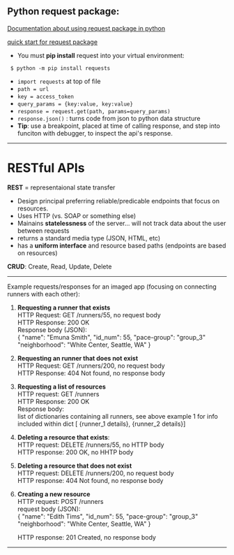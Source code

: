 ## Python request package:
[Documentation about using request package in python](https://docs.python-requests.org/en/master/)    

[quick start for request package](https://docs.python-requests.org/en/master/user/quickstart/)
- You must **pip install** request into your virtual environment:  
```
 $ python -m pip install requests
 ```  
- `import requests` at top of file
- `path = url`
- `key = access_token`
- `query_params = {key:value, key:value}`
- `response = request.get(path, params=query_params)`
- `response.json()` : turns code from json to python data structure
- **Tip**: use a breakpoint, placed at time of calling response, and step into funciton with debugger, to inspect the api's response.
  
---
# RESTful APIs

**REST** = representaional state transfer
- Design principal preferring reliable/predicable endpoints that focus on resources.  
- Uses HTTP (vs. SOAP or something else)
- Mainains **statelessness** of the server... will not track data about the user between requests
- returns a standard media type (JSON, HTML, etc)
- has a **uniform interface** and resource based paths (endpoints are based on resources)
  

**CRUD**: Create, Read, Update, Delete

---
Example requests/responses for an imaged app (focusing on connecting runners with each other):

1. **Requesting a runner that exists**  
HTTP Request: GET /runners/55, no request body  
HTTP Response: 200 OK  
Response body (JSON):  
{
    "name": "Emuna Smith",
    "id_num": 55,
    "pace-group": "group_3"
    "neighborhood": "White Center, Seattle, WA"
}
2. **Requesting an runner that does not exist**  
HTTP Request: GET /runners/200, no request body  
HTTP Response: 404 Not found, no response body

3. **Requesting a list of resources**  
HTTP request: GET /runners  
HTTP Response: 200 OK  
Response body:   
list of dictionaries containing all runners, see above example 1 for info included within dict [ {runner_1 details}, {runner_2 details}]

4. **Deleting a resource that exists**:  
HTTP request: DELETE /runners/55, no HTTP body  
HTTP response: 200 OK, no HHTP body

5. **Deleting a resource that does not exist**  
HTTP request: DELETE /runners/200, no request body  
HTTP response: 404 Not found, no response body

6. **Creating a new resource**  
HTTP request: POST /runners  
request body (JSON):  
{
    "name": "Edith Tims",
    "id_num": 55,
    "pace-group": "group_3"
    "neighborhood": "White Center, Seattle, WA"
}  

    HTTP response: 201 Created, no response body

---
